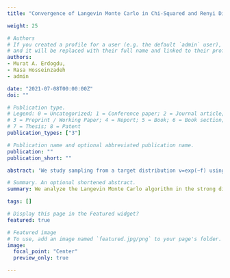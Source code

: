 ```yaml
---
title: "Convergence of Langevin Monte Carlo in Chi-Squared and Renyi Divergence"

weight: 25

# Authors
# If you created a profile for a user (e.g. the default `admin` user), write the username (folder name) here 
# and it will be replaced with their full name and linked to their profile.
authors:
- Murat A. Erdogdu,
- Rasa Hosseinzadeh
- admin

date: "2021-07-08T00:00:00Z"
doi: ""

# Publication type.
# Legend: 0 = Uncategorized; 1 = Conference paper; 2 = Journal article;
# 3 = Preprint / Working Paper; 4 = Report; 5 = Book; 6 = Book section;
# 7 = Thesis; 8 = Patent
publication_types: ["3"]

# Publication name and optional abbreviated publication name.
publication: ""
publication_short: ""

abstract: 'We study sampling from a target distribution ν=exp(−f) using the unadjusted Langevin Monte Carlo (LMC) algorithm when the potential f satisfies a strong dissipativity condition and it is first-order smooth with a Lipschitz gradient. We prove that, initialized with a Gaussian random vector that has sufficiently small variance, iterating the LMC algorithm for O(λ2dϵ^(−1)) steps is sufficient to reach ϵ-neighborhood of the target in both Chi-squared and Renyi divergence, where λ is the logarithmic Sobolev constant of ν. Our results do not require warm-start to deal with the exponential dimension dependency in Chi-squared divergence at initialization. In particular, for strongly convex and first-order smooth potentials, we show that the LMC algorithm achieves the rate estimate O(dϵ^{−1}) which improves the previously known rates in both of these metrics, under the same assumptions. Translating this rate to other metrics, our results also recover the state-of-the-art rate estimates in KL divergence, total variation and 2-Wasserstein distance in the same setup. Finally, as we rely on the logarithmic Sobolev inequality, our framework covers a range of non-convex potentials that are first-order smooth and exhibit strong convexity outside of a compact region.'

# Summary. An optional shortened abstract.
summary: We analyze the Langevin Monte Carlo algorithm in the strong divergence measures of Renyi and Chi-Square, and obtain improved rates under the log-Sobolev inequality. In contrast to prior work, our assumptions permit some non-convex potentials, such as those that are strongly convex outside a compact set. 

tags: []

# Display this page in the Featured widget?
featured: true

# Featured image
# To use, add an image named `featured.jpg/png` to your page's folder. 
image:
  focal_point: "Center"
  preview_only: true

---
```


